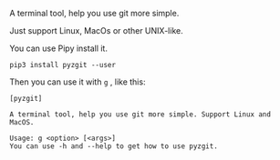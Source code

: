 A terminal tool, help you use git more simple.

Just support Linux, MacOs or other UNIX-like.

You can use Pipy install it.

```shell
pip3 install pyzgit --user
```

Then you can use it with `g` , like this:

```shell
[pyzgit]

A terminal tool, help you use git more simple. Support Linux and MacOS.

Usage: g <option> [<args>]
You can use -h and --help to get how to use pyzgit.

```
